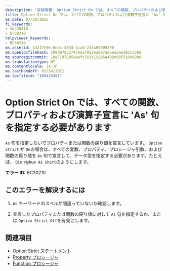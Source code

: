 ```yaml
---
description: "詳細情報: Option Strict On では、すべての関数、プロパティおよび演算子宣言に 'As' 句を指定する必要があります"
title: Option Strict On では、すべての関数、プロパティおよび演算子宣言に 'As' 句を指定する必要があります
ms.date: 07/20/2015
f1_keywords:
- vbc30210
- bc30210
helpviewer_keywords:
- BC30210
ms.assetid: 4d217e56-0eac-4834-bcad-234a69809390
ms.openlocfilehash: c98d970327476a17913eab07aeaeaaae393cc58d
ms.sourcegitcommit: 10e719780594efc781b15295e499c66f316068b8
ms.translationtype: HT
ms.contentlocale: ja-JP
ms.lasthandoff: 02/14/2021
ms.locfileid: "100425491"
---
```

# <a name="option-strict-on-requires-all-function-property-and-operator-declarations-to-have-an-as-clause"></a>Option Strict On では、すべての関数、プロパティおよび演算子宣言に 'As' 句を指定する必要があります

`As` 句を指定しないでプロパティまたは関数の戻り値を宣言しています。 `Option Strict` が `On`の場合は、すべての変数、プロパティ、プロシージャ引数、および関数の戻り値を `As` 句で宣言して、データ型を指定する必要があります。たとえば、 `Dim MyNum As Short`のようにします。  
  
 **エラー ID:** BC30210  
  
## <a name="to-correct-this-error"></a>このエラーを解決するには  
  
1. `As` キーワードのスペルが間違っていないか確認します。  
  
2. 宣言したプロパティまたは関数の戻り値に対して `As` 句を指定するか、または `Option Strict Off`を有効にします。  
  
## <a name="see-also"></a>関連項目

- [Option Strict ステートメント](../language-reference/statements/option-strict-statement.md)
- [Property プロシージャ](../programming-guide/language-features/procedures/property-procedures.md)
- [Function プロシージャ](../programming-guide/language-features/procedures/function-procedures.md)

